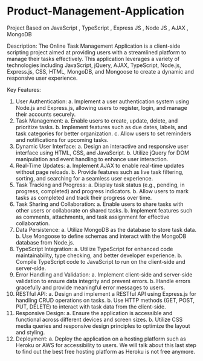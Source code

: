 # Product-Management-Application
Project Based on JavaScript , TypeScript , Express JS , Node JS , AJAX , MongoDB

Description: The Online Task Management Application is a client-side scripting project aimed
at providing users with a streamlined platform to manage their tasks effectively. This application
leverages a variety of technologies including JavaScript, jQuery, AJAX, TypeScript, Node.js,
Express.js, CSS, HTML, MongoDB, and Mongoose to create a dynamic and responsive user
experience.

Key Features:
1. User Authentication:
a. Implement a user authentication system using Node.js and Express.js, allowing
users to register, login, and manage their accounts securely.
2. Task Management:
a. Enable users to create, update, delete, and prioritize tasks.
b. Implement features such as due dates, labels, and task categories for better
organization.
c. Allow users to set reminders and notifications for upcoming tasks.
3. Dynamic User Interface:
a. Design an interactive and responsive user interface using HTML, CSS, and
JavaScript.
b. Utilize jQuery for DOM manipulation and event handling to enhance user
interaction.
4. Real-Time Updates:
a. Implement AJAX to enable real-time updates without page reloads.
b. Provide features such as live task filtering, sorting, and searching for a seamless
user experience.
5. Task Tracking and Progress:
a. Display task status (e.g., pending, in progress, completed) and progress indicators.
b. Allow users to mark tasks as completed and track their progress over time.
6. Task Sharing and Collaboration:
a. Enable users to share tasks with other users or collaborate on shared tasks.
b. Implement features such as comments, attachments, and task assignment for
effective collaboration.
7. Data Persistence:
a. Utilize MongoDB as the database to store task data.
b. Use Mongoose to define schemas and interact with the MongoDB database from
Node.js.
8. TypeScript Integration:
a. Utilize TypeScript for enhanced code maintainability, type checking, and better
developer experience.
b. Compile TypeScript code to JavaScript to run on the client-side and server-side.
9. Error Handling and Validation:
a. Implement client-side and server-side validation to ensure data integrity and
prevent errors.
b. Handle errors gracefully and provide meaningful error messages to users.
10. RESTful API:
a. Design and implement a RESTful API using Express.js for handling CRUD operations
on tasks.
b. Use HTTP methods (GET, POST, PUT, DELETE) to interact with task data from the
client-side.
11. Responsive Design:
a. Ensure the application is accessible and functional across different devices and
screen sizes.
b. Utilize CSS media queries and responsive design principles to optimize the layout
and styling.
12. Deployment:
a. Deploy the application on a hosting platform such as Heroku or AWS for
accessibility to users. We will talk about this last step to find out the best free
hosting platform as Heroku is not free anymore.

